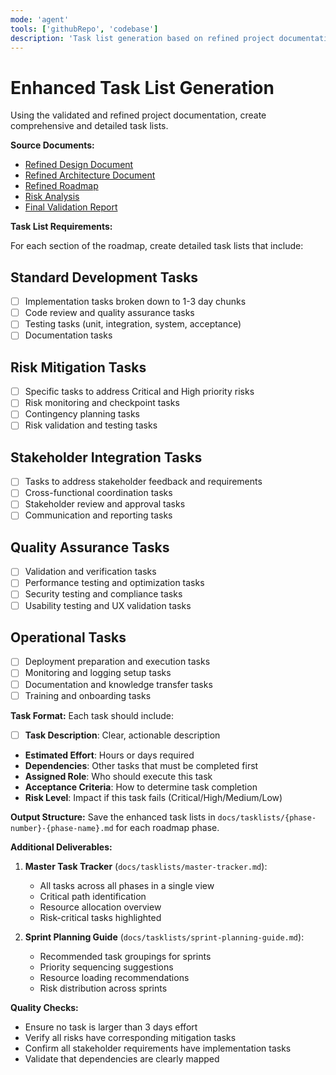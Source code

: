 ```yaml
---
mode: 'agent'
tools: ['githubRepo', 'codebase']
description: 'Task list generation based on refined project documentation'
---
```

# Enhanced Task List Generation

Using the validated and refined project documentation, create comprehensive and detailed task lists.

**Source Documents:**
- [Refined Design Document](../../docs/design-document-v2.md)
- [Refined Architecture Document](../../docs/architecture-document-v2.md) 
- [Refined Roadmap](../../docs/roadmap-v2.md)
- [Risk Analysis](../../docs/risk-analysis.md)
- [Final Validation Report](../../docs/final-validation.md)

**Task List Requirements:**

For each section of the roadmap, create detailed task lists that include:

## Standard Development Tasks
- [ ] Implementation tasks broken down to 1-3 day chunks
- [ ] Code review and quality assurance tasks
- [ ] Testing tasks (unit, integration, system, acceptance)
- [ ] Documentation tasks

## Risk Mitigation Tasks  
- [ ] Specific tasks to address Critical and High priority risks
- [ ] Risk monitoring and checkpoint tasks
- [ ] Contingency planning tasks
- [ ] Risk validation and testing tasks

## Stakeholder Integration Tasks
- [ ] Tasks to address stakeholder feedback and requirements
- [ ] Cross-functional coordination tasks
- [ ] Stakeholder review and approval tasks
- [ ] Communication and reporting tasks

## Quality Assurance Tasks
- [ ] Validation and verification tasks
- [ ] Performance testing and optimization tasks
- [ ] Security testing and compliance tasks
- [ ] Usability testing and UX validation tasks

## Operational Tasks
- [ ] Deployment preparation and execution tasks
- [ ] Monitoring and logging setup tasks
- [ ] Documentation and knowledge transfer tasks
- [ ] Training and onboarding tasks

**Task Format:**
Each task should include:
- [ ] **Task Description**: Clear, actionable description
- **Estimated Effort**: Hours or days required
- **Dependencies**: Other tasks that must be completed first
- **Assigned Role**: Who should execute this task
- **Acceptance Criteria**: How to determine task completion
- **Risk Level**: Impact if this task fails (Critical/High/Medium/Low)

**Output Structure:**
Save the enhanced task lists in `docs/tasklists/{phase-number}-{phase-name}.md` for each roadmap phase.

**Additional Deliverables:**
1. **Master Task Tracker** (`docs/tasklists/master-tracker.md`): 
   - All tasks across all phases in a single view
   - Critical path identification
   - Resource allocation overview
   - Risk-critical tasks highlighted

2. **Sprint Planning Guide** (`docs/tasklists/sprint-planning-guide.md`):
   - Recommended task groupings for sprints
   - Priority sequencing suggestions  
   - Resource loading recommendations
   - Risk distribution across sprints

**Quality Checks:**
- Ensure no task is larger than 3 days effort
- Verify all risks have corresponding mitigation tasks
- Confirm all stakeholder requirements have implementation tasks
- Validate that dependencies are clearly mapped